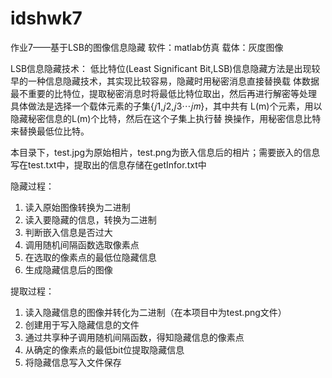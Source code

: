 # idshwk7
作业7——基于LSB的图像信息隐藏
  软件：matlab仿真
  载体：灰度图像 

LSB信息隐藏技术：
        低比特位(Least Significant Bit,LSB)信息隐藏方法是出现较早的一种信息隐藏技术，其实现比较容易，隐藏时用秘密消息直接替换载
    体数据最不重要的比特位，提取秘密消息时将最低比特位取出，然后再进行解密等处理
        具体做法是选择一个载体元素的子集{𝑗1,𝑗2,𝑗3⋯𝑗𝑚}，其中共有 L(m)个元素，用以隐藏秘密信息的L(m)个比特，然后在这个子集上执行替
    换操作，用秘密信息比特来替换最低位比特。

本目录下，test.jpg为原始相片，test.png为嵌入信息后的相片；需要嵌入的信息写在test.txt中，提取出的信息存储在getInfor.txt中

隐藏过程：
  1. 读入原始图像转换为二进制
  2. 读入要隐藏的信息，转换为二进制
  3. 判断嵌入信息是否过大
  4. 调用随机间隔函数选取像素点
  5. 在选取的像素点的最低位隐藏信息
  6. 生成隐藏信息后的图像

提取过程：
  1. 读入隐藏信息的图像并转化为二进制（在本项目中为test.png文件）
  2. 创建用于写入隐藏信息的文件
  3. 通过共享种子调用随机间隔函数，得知隐藏信息的像素点
  4. 从确定的像素点的最低bit位提取隐藏信息
  5. 将隐藏信息写入文件保存

